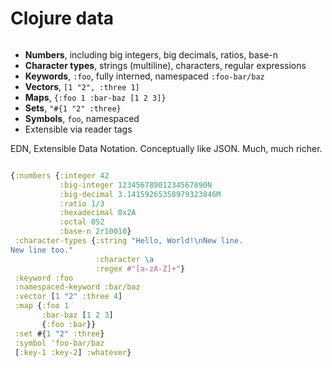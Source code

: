 <div class="slide">

# Clojure data
<div class="gutters-10 row">
<div class="column">

* **Numbers**, including big integers, big decimals, ratios, base-n
* **Character types**, strings (multiline), characters, regular expressions
* **Keywords**, `:foo`, fully interned, namespaced `:foo-bar/baz`
* **Vectors**, `[1 "2", :three 1]`
* **Maps**, `{:foo 1 :bar-baz [1 2 3]}`
* **Sets**, `"#{1 "2" :three}`
* **Symbols**, `foo`, namespaced
* Extensible via reader tags

EDN, Extensible Data Notation. Conceptually like JSON. Much, much richer.

</div>

<div class="column">

``` clojure
{:numbers {:integer 42
           :big-integer 12345678901234567890N
           :big-decimal 3.14159265358979323846M
           :ratio 1/3
           :hexadecimal 0x2A
           :octal 052
           :base-n 2r10010}
 :character-types {:string "Hello, World!\nNew line.
New line too."
                   :character \a
                   :regex #"[a-zA-Z]+"}
 :keyword :foo
 :namespaced-keyword :bar/baz
 :vector [1 "2" :three 4]
 :map {:foo 1
       :bar-baz [1 2 3]
       {:foo :bar}}
 :set #{1 "2" :three}
 :symbol 'foo-bar/baz
 [:key-1 :key-2] :whatever}
```

</div>
</div>

</div>
